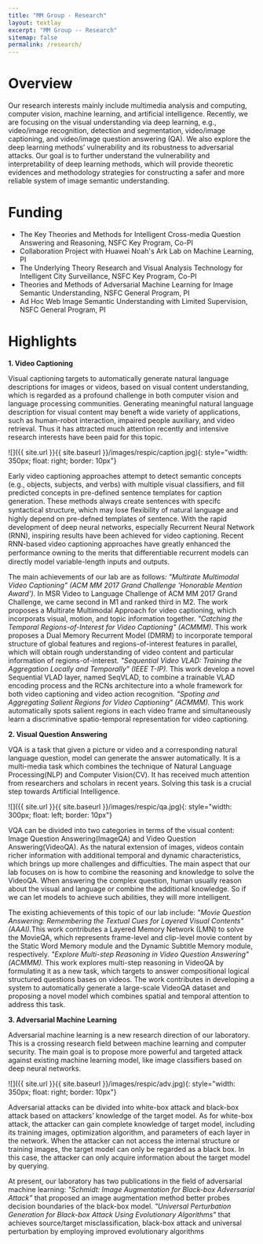 ```yaml
---
title: "MM Group - Research"
layout: textlay
excerpt: "MM Group -- Research"
sitemap: false
permalink: /research/
---
```


# Overview

Our research interests mainly include multimedia analysis and computing, computer vision, machine learning, and artificial intelligence. Recently, we are focusing on the visual understanding via deep learning, e.g., video/image recognition, detection and segmentation, video/image captioning, and video/image question answering (QA). We also explore the deep learning methods’ vulnerability and its robustness to adversarial attacks. Our goal is to further understand the vulnerability and interpretability of deep learning methods, which will provide theoretic evidences and methodology strategies for constructing a safer and more reliable system of image semantic understanding.

# Funding

- The Key Theories and Methods for Intelligent Cross-media Question Answering and Reasoning, NSFC Key Program, Co-PI
- Collaboration Project with Huawei Noah's Ark Lab on Machine Learning, PI
- The Underlying Theory Research and Visual Analysis Technology for Intelligent City Surveillance, NSFC Key Program, Co-PI
- Theories and Methods of Adversarial Machine Learning for Image Semantic Understanding, NSFC General Program, PI
- Ad Hoc Web Image Semantic Understanding with Limited Supervision, NSFC General Program, PI

# Highlights

<b> 1. Video Captioning </b>

Visual captioning targets to automatically generate natural language descriptions for images or videos, based on visual content understanding, which is regarded as a profound challenge in both computer vision and language processing communities. Generating meaningful natural language description for visual content may beneft a wide variety of applications, such as human-robot interaction, impaired people auxiliary, and video retrieval. Thus it has attracted much attention recently and intensive research interests have been paid for this topic.

![]({{ site.url }}{{ site.baseurl }}/images/respic/caption.jpg){: style="width: 350px; float: right; border: 10px"}

Early video captioning approaches attempt to detect semantic concepts (e.g., objects, subjects, and verbs) with multiple visual classifiers, and fill predicted concepts in pre-defined sentence templates for caption generation. These methods always create sentences with specifc syntactical structure, which may lose ﬂexibility of natural language and highly depend on pre-defned templates of sentence. With the rapid development of deep neural networks, especially Recurrent Neural Network (RNN), inspiring results have been achieved for video captioning. Recent RNN-based video captioning approaches have greatly enhanced the performance owning to the merits that diﬀerentiable recurrent models can directly model variable-length inputs and outputs. 

The main achievements of our lab are as follows: <i>"Multirate Multimodal Video Captioning" (ACM MM 2017 Grand Challenge 'Honorable Mention Award').</i> In MSR Video to Language Challenge of ACM MM 2017 Grand Challenge, we came second in M1 and ranked third in M2. The work proposes a Multirate Multimodal Approach for
video captioning, which incorporats visual, motion, and topic information together. <i>"Catching the Temporal Regions-of-Interest for Video Captioning" (ACMMM).</i> This work proposes a Dual Memory Recurrent Model (DMRM) to incorporate temporal structure of global features and regions-of-interest features in parallel, which will obtain rough understanding of video content and particular information of regions-of-interest. <i>"Sequential Video VLAD: Training the Aggregation Locally and Temporally" (IEEE T-IP).</i> This work develop a novel Sequential VLAD layer, named SeqVLAD, to combine a trainable VLAD encoding process and the RCNs architecture into a whole framework for both video captioning and video action recognition. <i>"Spoting and Aggregating Salient Regions for Video Captioning" (ACMMM).</i> This work automatically spots salient regions in each video frame and simultaneously learn a discriminative spatio-temporal representation for video captioning.

<b> 2. Visual Question Answering </b>

VQA is a task that given a picture or video and a corresponding natural language question, model can generate the answer automatically. It is a multi-media task which combines the technique of Natural Language Processing(NLP) and Computer Vision(CV). It has received much attention from researchers and scholars in recent years. Solving this task is a crucial step towards Artificial Intelligence.

![]({{ site.url }}{{ site.baseurl }}/images/respic/qa.jpg){: style="width: 300px; float: left; border: 10px"}

VQA can be divided into two categories in terms of the visual content: Image Question Answering(ImageQA) and Video Question Answering(VideoQA). As the natural extension of images, videos contain richer information with additional temporal and dynamic characteristics, which brings up more challenges and difficulties. The main aspect that our lab focuses on is how to combine the reasoning and knowledge to solve the VideoQA. When answering the complex question, human usually reason about the visual and language or combine the additional knowledge. So if we can let models to achieve such abilities, they will more intelligent.

The existing achievements of this topic of our lab include:
<i>"Movie Question Answering: Remembering the Textual Cues for Layered Visual Contents" (AAAI).</i>This work contributes a Layered Memory Network (LMN) to solve the MovieQA, which represents frame-level and clip-level movie content by the Static Word Memory module and the Dynamic Subtitle Memory module, respectively.
<i>"Explore Multi-step Reasoning in Video Question Answering" (ACMMM). </i>This work explores multi-step reasoning in VideoQA by formulating it as a new task, which targets to answer compositional logical structured questions bases on videos. The work contributes in developing a system to automatically generate a large-scale VideoQA dataset and proposing a novel model which combines spatial and temporal attention to address this task. 

<b> 3. Adversarial Machine Learning </b>

Adversarial machine learning is a new research direction of our laboratory. This is a crossing research field between machine learning and computer security. The main goal is to propose more powerful and targeted attack against existing machine learning model, like image classifiers based on deep neural networks.

![]({{ site.url }}{{ site.baseurl }}/images/respic/adv.jpg){: style="width: 350px; float: right; border: 10px"}

Adversarial attacks can be divided into white-box attack and black-box attack based on attackers’ knowledge of the target model. As for white-box attack, the attacker can gain complete knowledge of target model, including its training images, optimization algorithm, and parameters of each layer in the network. When the attacker can not access the internal structure or training images, the target model can only be regarded as a black box. In this case, the attacker can only acquire information about the target model by querying.

At present, our laboratory has two publications in the field of adversarial machine learning:<i> "Schmidt: Image Augmentation for Black-box Adversarial Attack"</i> that proposed an image augmentation method better probes decision boundaries of the black-box model. <i>"Universal Perturbation Generation for Black-box Attack Using Evolutionary Algorithms"</i> that achieves source/target misclassification, black-box attack and universal perturbation by employing improved evolutionary algorithms